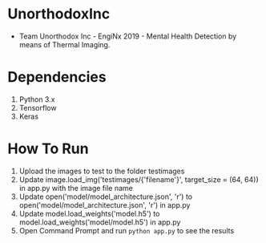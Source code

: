 # UnorthodoxInc
* Team Unorthodox Inc - EngiNx 2019 - Mental Health Detection by means of Thermal Imaging.

# Dependencies

1. Python 3.x
2. Tensorflow
3. Keras

# How To Run

1. Upload the images to test to the folder testimages
2. Update image.load_img('testimages/{'filename'}', target_size = (64, 64)) in app.py with the image file name
3. Update open('model/model_architecture.json', 'r') to open('model/model_architecture.json', 'r') in app.py
4. Update model.load_weights('model.h5') to model.load_weights('model/model.h5') in app.py
5. Open Command Prompt and run `python app.py` to see the results
